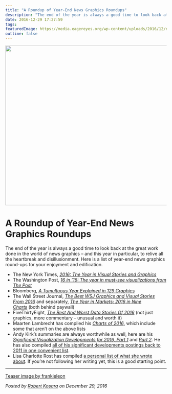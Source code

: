 ```yaml
---
title: "A Roundup of Year-End News Graphics Roundups"
description: "The end of the year is always a good time to look back at the great work done in the world of news graphics – and this year in particular, to relive all the heartbreak and disillusionment. Here is a list of year-end news graphics round-ups for your enjoyment and edification."
date: 2016-12-29 17:27:59
tags: 
featuredImage: https://media.eagereyes.org/wp-content/uploads/2016/12/new-year-2017.jpg
outline: false
---
```


<p><img src="https://media.eagereyes.org/wp-content/uploads/2016/12/new-year-2017.jpg" width="720" height="500" /></p>

# A Roundup of Year-End News Graphics Roundups

The end of the year is always a good time to look back at the great work done in the world of news graphics – and this year in particular, to relive all the heartbreak and disillusionment. Here is a list of year-end news graphics round-ups for your enjoyment and edification.

<ul>
    <li>The New York Times, <a href="http://www.nytimes.com/interactive/2016/12/28/us/year-in-interactive-graphics.html?_r=0"><em>2016: The Year in Visual Stories and Graphics</em></a></li>
    <li>The Washington Post, <a href="https://www.washingtonpost.com/graphics/national/2016-in-graphics/"> <em>16 in ’16: The year in must-see visualizations from The Post </em></a></li>
    <li>Bloomberg, <a href="https://www.bloomberg.com/graphics/2016-in-graphics/"><em>A Tumultuous Year Explained in 129 Graphics</em></a></li>
    <li>The Wall Street Journal, <em><a href="http://www.wsj.com/graphics/graphics-year-in-review-2016/">The Best WSJ Graphics and Visual Stories From 2016</a> </em>and separately, <em><a title="The Year in Markets: 2016 in Nine Charts" href="http://www.wsj.com/graphics/year-in-markets-2016-in-nine-charts">The Year in Markets: 2016 in Nine Charts</a> </em>(both behind paywall)</li>
    <li>FiveThirtyEight, <a href="http://fivethirtyeight.com/features/the-best-and-worst-data-stories-of-2016/"><em>The Best And Worst Data Stories Of 2016</em></a> (not just graphics, more commentary – unusual and worth it)</li>
    <li>Maarten Lambrecht has compiled his <a href="http://www.maartenlambrechts.com/2016/12/21/the-charts-of-2016.html"><em>Charts of 2016</em></a>, which include some that aren’t on the above lists</li>
    <li>Andy Kirk’s summaries are always worthwhile as well, here are his <a href="http://www.visualisingdata.com/2016/07/10-significant-visualisation-developments-january-june-2016/"><em>Significant Visualization Developments for 2016, Part 1</em></a> and <a href="http://www.visualisingdata.com/2016/12/10-significant-visualisation-developments-july-december-2016/"><em>Part 2</em></a>. He has also compiled <a href="http://www.visualisingdata.com/2016/12/collection-significant-development-posts/">all of his significant developments postings back to 2011 in one convenient list</a>.</li>
    <li>Lisa Charlotte Rost has compiled <a href="https://lisacharlotterost.github.io/2016/12/18/year-in-review/">a personal list of what she wrote about</a>. If you’re not following her writing yet, this is a good starting point.</li>
</ul>

<hr />

<a href="https://www.flickr.com/photos/23307937@N04/30857302623/">Teaser image by frankieleon</a>


_Posted by <a href="/about">Robert Kosara</a> on December 29, 2016_


